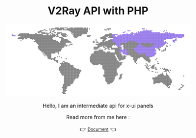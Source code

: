<div align="center">
  <h1>V2Ray API with PHP</h1>
  <img src="./docs/_media/map.svg">
  <p>Hello, I am an intermediate api for x-ui panels</p>
  <p>Read more from me here :</p>
  <p>👉 <small><a href="https://mobinjavari.github.io/v2ray-api-php/">Document</a></small> 👈</p>
</div>
